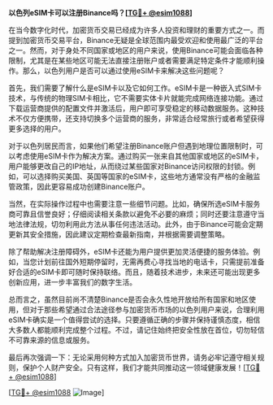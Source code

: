 **以色列eSIM卡可以注册Binance吗？[[TG💪+ @esim1088](https://t.me/s/esim1088)]**

在当今数字化时代，加密货币交易已经成为许多人投资和理财的重要方式之一。而提到加密货币交易平台，Binance无疑是全球范围内最受欢迎和使用最广泛的平台之一。然而，对于身处不同国家或地区的用户来说，使用Binance可能会面临各种限制，尤其是在某些地区可能无法直接注册账户或者需要满足特定条件才能顺利操作。那么，以色列用户是否可以通过使用eSIM卡来解决这些问题呢？

首先，我们需要了解什么是eSIM卡以及它如何工作。eSIM卡是一种嵌入式SIM卡技术，与传统的物理SIM卡相比，它不需要实体卡片就能完成网络连接功能。通过下载运营商提供的配置文件并激活后，用户即可享受稳定的移动数据服务。这种技术不仅方便携带，还支持切换多个运营商的服务，非常适合经常旅行或者希望获得更多选择的用户。

对于以色列居民而言，如果他们希望注册Binance账户但遇到地理位置限制时，可以考虑使用eSIM卡作为解决方案。通过购买一张来自其他国家或地区的eSIM卡，用户能够更改自己的IP地址，从而绕过某些国家对Binance访问权限的封锁。例如，可以选择购买美国、英国等国家的eSIM卡，这些地方通常没有严格的金融监管政策，因此更容易成功创建Binance账户。

当然，在实际操作过程中也需要注意一些细节问题。比如，确保所选eSIM卡服务商可靠且信誉良好；仔细阅读相关条款以避免不必要的麻烦；同时还要注意遵守当地法律法规，切勿利用此方法从事任何违法活动。此外，由于Binance可能会定期更新其安全措施，因此建议定期检查最新指南，并根据需要调整策略。

除了帮助解决注册障碍外，eSIM卡还能为用户提供更加灵活便捷的服务体验。例如，当您计划前往国外短期停留时，无需再费心寻找当地的电话卡，只需提前准备好合适的eSIM卡即可随时保持联络。而且，随着技术进步，未来还可能出现更多创新应用，进一步丰富我们的数字生活。

总而言之，虽然目前尚不清楚Binance是否会永久性地开放给所有国家和地区使用，但对于那些希望通过合法途径参与加密货币市场的以色列用户来说，合理利用eSIM卡确实是一个值得尝试的选择。只要遵循正确的步骤并保持谨慎态度，相信大多数人都能顺利完成整个过程。不过，请记住始终把安全性放在首位，切勿轻信不可靠来源的信息或服务。

最后再次强调一下：无论采用何种方式加入加密货币世界，请务必牢记遵守相关规则，保护个人财产安全。只有这样，我们才能共同推动这一领域健康发展！[[TG💪+ @esim1088](https://t.me/s/esim1088)]

[[TG💪+ @esim1088](https://t.me/s/esim1088) ![Image](https://i.postimg.cc/4NQfJmqS/Snipaste-2025-05-13-00-14-12.png)]